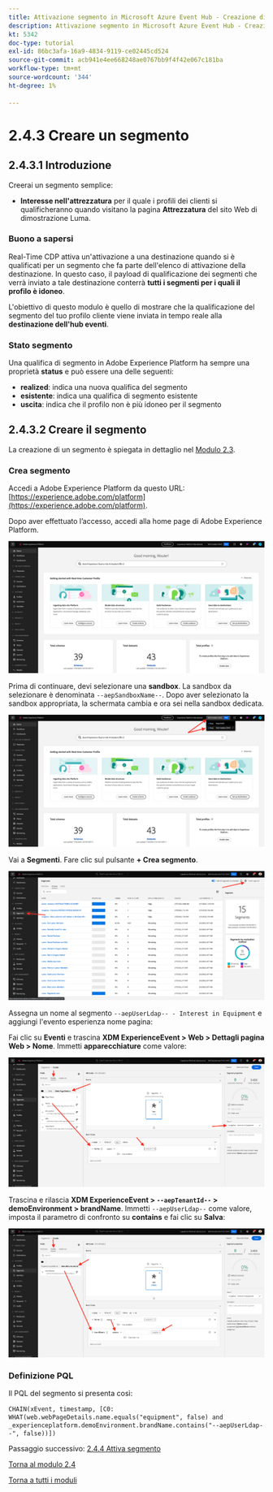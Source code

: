```yaml
---
title: Attivazione segmento in Microsoft Azure Event Hub - Creazione di un segmento in streaming
description: Attivazione segmento in Microsoft Azure Event Hub - Creazione di un segmento in streaming
kt: 5342
doc-type: tutorial
exl-id: 86bc3afa-16a9-4834-9119-ce02445cd524
source-git-commit: acb941e4ee668248ae0767bb9f4f42e067c181ba
workflow-type: tm+mt
source-wordcount: '344'
ht-degree: 1%

---
```


# 2.4.3 Creare un segmento

## 2.4.3.1 Introduzione

Creerai un segmento semplice:

- **Interesse nell&#39;attrezzatura** per il quale i profili dei clienti si qualificheranno quando visitano la pagina **Attrezzatura** del sito Web di dimostrazione Luma.

### Buono a sapersi

Real-Time CDP attiva un&#39;attivazione a una destinazione quando si è qualificati per un segmento che fa parte dell&#39;elenco di attivazione della destinazione. In questo caso, il payload di qualificazione dei segmenti che verrà inviato a tale destinazione conterrà **tutti i segmenti per i quali il profilo è idoneo**.

L&#39;obiettivo di questo modulo è quello di mostrare che la qualificazione del segmento del tuo profilo cliente viene inviata in tempo reale alla **destinazione dell&#39;hub eventi**.

### Stato segmento

Una qualifica di segmento in Adobe Experience Platform ha sempre una proprietà **status** e può essere una delle seguenti:

- **realized**: indica una nuova qualifica del segmento
- **esistente**: indica una qualifica di segmento esistente
- **uscita**: indica che il profilo non è più idoneo per il segmento

## 2.4.3.2 Creare il segmento

La creazione di un segmento è spiegata in dettaglio nel [Modulo 2.3](./../../../modules/rtcdp-b2c/module2.3/real-time-cdp-build-a-segment-take-action.md).

### Crea segmento

Accedi a Adobe Experience Platform da questo URL: [https://experience.adobe.com/platform](https://experience.adobe.com/platform).

Dopo aver effettuato l’accesso, accedi alla home page di Adobe Experience Platform.

![Acquisizione dei dati](./../../../modules/datacollection/module1.2/images/home.png)

Prima di continuare, devi selezionare una **sandbox**. La sandbox da selezionare è denominata ``--aepSandboxName--``. Dopo aver selezionato la sandbox appropriata, la schermata cambia e ora sei nella sandbox dedicata.

![Acquisizione dei dati](./../../../modules/datacollection/module1.2/images/sb1.png)

Vai a **Segmenti**. Fare clic sul pulsante **+ Crea segmento**.

![Acquisizione dei dati](./images/seg.png)

Assegna un nome al segmento `--aepUserLdap-- - Interest in Equipment` e aggiungi l&#39;evento esperienza nome pagina:

Fai clic su **Eventi** e trascina **XDM ExperienceEvent > Web > Dettagli pagina Web > Nome**. Immetti **apparecchiature** come valore:

![4-05-create-ee-2.png](./images/4-05-create-ee-2.png)

Trascina e rilascia **XDM ExperienceEvent > `--aepTenantId--` > demoEnvironment > brandName**. Immetti `--aepUserLdap--` come valore, imposta il parametro di confronto su **contains** e fai clic su **Salva**:

![4-05-create-ee-2-brand.png](./images/4-05-create-ee-2-brand.png)

### Definizione PQL

Il PQL del segmento si presenta così:

```code
CHAIN(xEvent, timestamp, [C0: WHAT(web.webPageDetails.name.equals("equipment", false) and _experienceplatform.demoEnvironment.brandName.contains("--aepUserLdap--", false))])
```

Passaggio successivo: [2.4.4 Attiva segmento](./ex4.md)

[Torna al modulo 2.4](./segment-activation-microsoft-azure-eventhub.md)

[Torna a tutti i moduli](./../../../overview.md)
